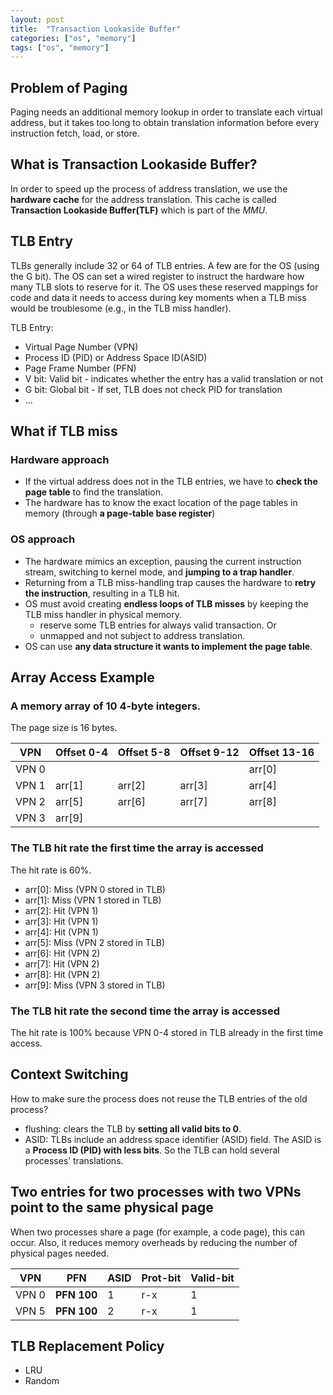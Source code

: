 ```yaml
---
layout: post
title:  "Transaction Lookaside Buffer"
categories: ["os", "memory"]
tags: ["os", "memory"]
---
```


## Problem of Paging

Paging needs an additional memory lookup in order to translate each virtual address, but it takes too long to obtain translation information before every instruction fetch, load, or store.

## What is Transaction Lookaside Buffer?

In order to speed up the process of address translation, we use the **hardware cache** for the address translation. This cache is called **Transaction Lookaside Buffer(TLF)** which is part of the *MMU*.

## TLB Entry

TLBs generally include 32 or 64 of TLB entries. A few are for the OS (using the G bit). The OS can set a wired register to instruct the hardware how many TLB slots to reserve for it. The OS uses these reserved mappings for code and data it needs to access during key moments when a TLB miss would be troublesome (e.g., in the TLB miss handler).

TLB Entry:
- Virtual Page Number (VPN)
- Process ID (PID) or Address Space ID(ASID)
- Page Frame Number (PFN)
- V bit: Valid bit - indicates whether the entry has a valid translation or not
- G bit: Global bit - If set, TLB does not check PID for translation
- ...

## What if TLB miss

### Hardware approach

- If the virtual address does not in the TLB entries, we have to **check the page table** to find the translation. 
- The hardware has to know the exact location of the page tables in memory (through **a page-table base register**)

### OS approach

- The hardware mimics an exception, pausing the current instruction stream, switching to kernel mode, and **jumping to a trap handler**.
- Returning from a TLB miss-handling trap causes the hardware to **retry the instruction**, resulting in a TLB hit.
- OS must avoid creating **endless loops of TLB misses** by keeping the TLB miss handler in physical memory.
  - reserve some TLB entries for always valid transaction. Or
  - unmapped and not subject to address translation.
- OS can use **any data structure it wants to implement the page table**. 

## Array Access Example

### A memory array of 10 4-byte integers.

The page size is 16 bytes.

| VPN    | Offset 0-4    | Offset 5-8    | Offset 9-12    | Offset 13-16    |
|---------------- | --------------- | --------------- | --------------- | --------------- |
| VPN 0    |     |     |     | arr[0]   |
| VPN 1    | arr[1]    | arr[2]    | arr[3]    | arr[4]   |
| VPN 2    | arr[5]    | arr[6]    | arr[7]    | arr[8]   |
| VPN 3    | arr[9]    | | |   |

### The TLB hit rate the first time the array is accessed

The hit rate is 60%.

- arr[0]: Miss (VPN 0 stored in TLB)
- arr[1]: Miss (VPN 1 stored in TLB)
- arr[2]: Hit (VPN 1)
- arr[3]: Hit (VPN 1)
- arr[4]: Hit (VPN 1)
- arr[5]: Miss (VPN 2 stored in TLB)
- arr[6]: Hit (VPN 2)
- arr[7]: Hit (VPN 2)
- arr[8]: Hit (VPN 2)
- arr[9]: Miss (VPN 3 stored in TLB)

### The TLB hit rate the second time the array is accessed

The hit rate is 100% because VPN 0-4 stored in TLB already in the first time access.

## Context Switching

How to make sure the process does not reuse the TLB entries of the old process?

- flushing: clears the TLB by **setting all valid bits to 0**.
- ASID: TLBs include an address space identifier (ASID) field. The ASID is a **Process ID (PID) with less bits**. So the TLB can hold several processes’ translations.

## Two entries for two processes with two VPNs point to the same physical page

When two processes share a page (for example, a code page), this can occur. Also, it reduces memory overheads by reducing the number of physical pages needed.

| VPN    | PFN    | ASID    | Prot-bit    | Valid-bit    |
|---------------- | --------------- | --------------- | --------------- | --------------- |
| VPN 0    | **PFN 100**    |  1   |  r-x   | 1  |
| VPN 5    | **PFN 100**    |  2   |  r-x   | 1   |

## TLB Replacement Policy

- LRU
- Random
